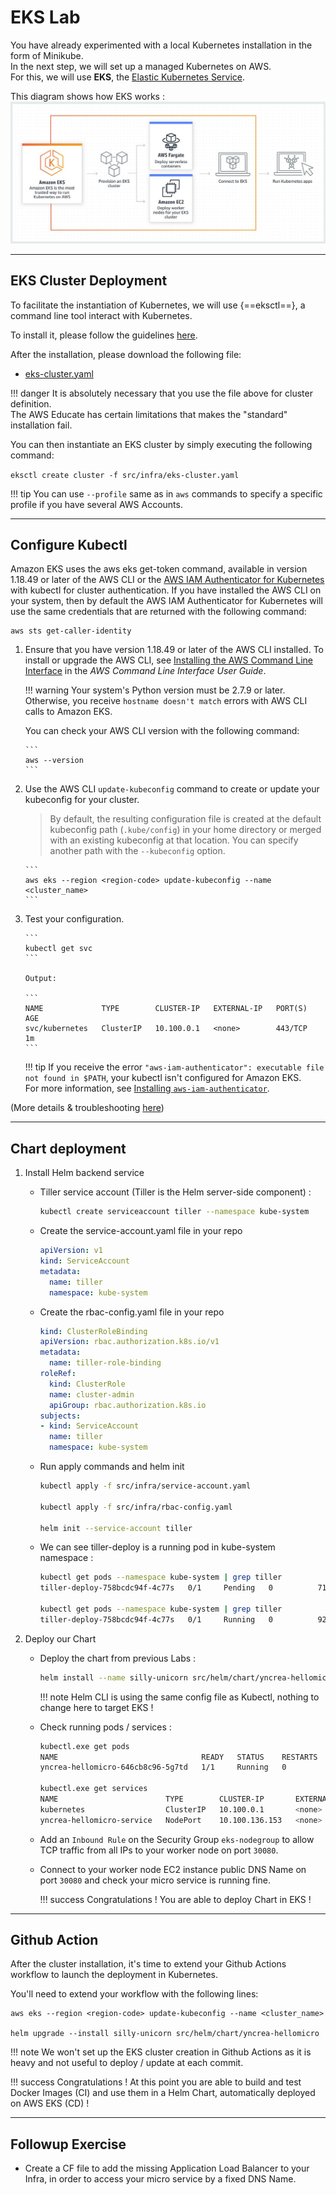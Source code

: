 # EKS Lab


You have already experimented with a local Kubernetes installation in the form of Minikube.  
In the next step, we will set up a managed Kubernetes on AWS.  
For this, we will use **EKS**, the [Elastic Kubernetes Service](https://aws.amazon.com/eks/?nc1=h_ls).  

This diagram shows how EKS works :
![EKS](./files/eks/eks.JPG "EKS")

---

## EKS Cluster Deployment

To facilitate the instantiation of Kubernetes, we will use {==eksctl==}, a command line tool interact with Kubernetes.  

To install it, please follow the guidelines [here](https://eksctl.io/introduction/#installation).

After the installation, please download the following file:

- [eks-cluster.yaml](files/eks/eks-cluster.yaml)  

!!! danger
    It is absolutely necessary that you use the file above for cluster definition.   
    The AWS Educate has certain limitations that makes the "standard" installation fail.

You can then instantiate an EKS cluster by simply executing the following command:

`eksctl create cluster -f src/infra/eks-cluster.yaml`

!!! tip
    You can use `--profile` same as in `aws` commands to specify a specific profile if you have several AWS Accounts.
    
---

## Configure Kubectl

Amazon EKS uses the aws eks get\-token command, available in version 1\.18\.49 or later of the AWS CLI or the [AWS IAM Authenticator for Kubernetes](https://github.com/kubernetes-sigs/aws-iam-authenticator) with kubectl for cluster authentication\. If you have installed the AWS CLI on your system, then by default the AWS IAM Authenticator for Kubernetes will use the same credentials that are returned with the following command:

```
aws sts get-caller-identity
```

1. Ensure that you have version 1\.18\.49 or later of the AWS CLI installed\. To install or upgrade the AWS CLI, see [Installing the AWS Command Line Interface](https://docs.aws.amazon.com/cli/latest/userguide/installing.html) in the *AWS Command Line Interface User Guide*\.

    !!! warning
        Your system's Python version must be 2\.7\.9 or later\.  
        Otherwise, you receive `hostname doesn't match` errors with AWS CLI calls to Amazon EKS\.


    You can check your AWS CLI version with the following command:
    
       ```
       aws --version
       ```

1. Use the AWS CLI `update-kubeconfig` command to create or update your kubeconfig for your cluster\.
   > By default, the resulting configuration file is created at the default kubeconfig path \(`.kube/config`\) in your home directory or merged with an existing kubeconfig at that location\. You can specify another path with the `--kubeconfig` option\.

       ```
       aws eks --region <region-code> update-kubeconfig --name <cluster_name>
       ```

1. Test your configuration\.

       ```
       kubectl get svc
       ```

       Output:
    
       ```
       NAME             TYPE        CLUSTER-IP   EXTERNAL-IP   PORT(S)   AGE
       svc/kubernetes   ClusterIP   10.100.0.1   <none>        443/TCP   1m
       ```

    !!! tip 
        If you receive the error `"aws-iam-authenticator": executable file not found in $PATH`, your kubectl isn't configured for Amazon EKS\.   
        For more information, see [Installing `aws-iam-authenticator`](https://github.com/awsdocs/amazon-eks-user-guide/blob/master/doc_source/install-aws-iam-authenticator.md).  

(More details & troubleshooting [here](https://github.com/awsdocs/amazon-eks-user-guide/blob/master/doc_source/create-kubeconfig.md))

---

## Chart deployment

1. Install Helm backend service
    - Tiller service account (Tiller is the Helm server-side component) :
        ````bash
        kubectl create serviceaccount tiller --namespace kube-system
        ````
    - Create the service-account.yaml file in your repo
        ````yaml
        apiVersion: v1
        kind: ServiceAccount
        metadata:
          name: tiller
          namespace: kube-system
        ````
       
    - Create the rbac-config.yaml file in your repo
        ````yaml
        kind: ClusterRoleBinding
        apiVersion: rbac.authorization.k8s.io/v1
        metadata:
          name: tiller-role-binding
        roleRef:
          kind: ClusterRole
          name: cluster-admin
          apiGroup: rbac.authorization.k8s.io
        subjects:
        - kind: ServiceAccount
          name: tiller
          namespace: kube-system
        ````
      
    - Run apply commands and helm init
     
        ````bash
        kubectl apply -f src/infra/service-account.yaml
      
        kubectl apply -f src/infra/rbac-config.yaml
        
        helm init --service-account tiller
        ````
      
    - We can see tiller-deploy is a running pod in kube-system namespace : 
    
        ````bash
        kubectl get pods --namespace kube-system | grep tiller
        tiller-deploy-758bcdc94f-4c77s   0/1     Pending   0          71s
        
        kubectl get pods --namespace kube-system | grep tiller
        tiller-deploy-758bcdc94f-4c77s   0/1     Running   0          92s
        ````
     
1. Deploy our Chart

    - Deploy the chart from previous Labs :
    
        ````bash 
        helm install --name silly-unicorn src/helm/chart/yncrea-hellomicro
        ````
      
        !!! note
            Helm CLI is using the same config file as Kubectl, nothing to change here to target EKS !
        
    - Check running pods / services :
    
        ````bash 
        kubectl.exe get pods
        NAME                                READY   STATUS    RESTARTS   AGE
        yncrea-hellomicro-646cb8c96-5g7td   1/1     Running   0          
      
        kubectl.exe get services
        NAME                        TYPE        CLUSTER-IP       EXTERNAL-IP   PORT(S)        AGE
        kubernetes                  ClusterIP   10.100.0.1       <none>        443/TCP        15m
        yncrea-hellomicro-service   NodePort    10.100.136.153   <none>        80:30080/TCP   51s
        ````
    
    - Add an `Inbound Rule` on the Security Group `eks-nodegroup` to allow TCP traffic from all IPs to your worker node on port `30080`.
    
    - Connect to your worker node EC2 instance public DNS Name on port `30080` and check your micro service is running fine.
    
        !!! success
            Congratulations ! You are able to deploy Chart in EKS !
            
---

## Github Action

After the cluster installation, it's time to extend your Github Actions workflow to launch the deployment in Kubernetes.


You'll need to extend your workflow with the following lines:

    aws eks --region <region-code> update-kubeconfig --name <cluster_name>
    
    helm upgrade --install silly-unicorn src/helm/chart/yncrea-hellomicro
    
!!! note
    We won't set up the EKS cluster creation in Github Actions as it is heavy and not useful to deploy / update at each commit.
    
    
!!! success
    Congratulations ! At this point you are able to build and test Docker Images (CI) and use them in a Helm Chart, automatically deployed on AWS EKS (CD) !
    
 ---
 
 ## Followup Exercise
 
 - Create a CF file to add the missing Application Load Balancer to your Infra, in order to access your micro service by a fixed DNS Name.